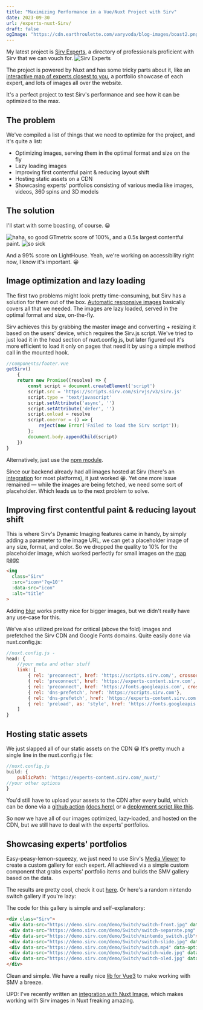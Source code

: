 ```yaml
---
title: "Maximizing Performance in a Vue/Nuxt Project with Sirv"
date: 2023-09-30
url: /experts-nuxt-Sirv/
draft: false
ogImage: "https://cdn.earthroulette.com/varyvoda/blog-images/boast2.png"
---
```

My latest project is [Sirv Experts](https://experts.sirv.com), a directory of professionals proficient with Sirv that we can vouch for.
<img class="Sirv" src="https://cdn.earthroulette.com/varyvoda/experts.png?q=10&blur=10" data-src="https://cdn.earthroulette.com/varyvoda/experts.png" alt="Sirv Experts">


The project is powered by Nuxt and has some tricky parts about it, like an [interactive map of experts closest to you](https://experts.sirv.com/360-product-photography/near-me), a portfolio showcase of each expert, and lots of images all over the website.

It's a perfect project to test Sirv's performance and see how it can be optimized to the max.

## The problem
We've compiled a list of things that we need to optimize for the project, and it's quite a list:
- Optimizing images, serving them in the optimal format and size on the fly
- Lazy loading images
- Improving first contentful paint & reducing layout shift
- Hosting static assets on a CDN
- Showcasing experts' portfolios consisting of various media like images, videos, 360 spins and 3D models

## The solution
I'll start with some boasting, of course. 😀

<img class="Sirv" src="https://cdn.earthroulette.com/varyvoda/blog-images/boast1.png?q=10&blur=10" data-src="https://cdn.earthroulette.com/varyvoda/blog-images/boast1.png" alt="haha, so good">
GTmetrix score of 100%, and a 0.5s largest contentful paint.

<img class="Sirv" src="https://cdn.earthroulette.com/varyvoda/blog-images/boast2.png?q=10&blur=10" data-src="https://cdn.earthroulette.com/varyvoda/blog-images/boast2.png" alt="so sick">

And a 99% score on LightHouse. Yeah, we're working on accessibility right now, I know it's important. 😀

## Image optimization and lazy loading
The first two problems might look pretty time-consuming, but Sirv has a solution for them out of the box. [Automatic responsive images](https://sirv.com/help/articles/responsive-images-smv/) basically covers all that we needed. The images are lazy loaded, served in the optimal format and size, on-the-fly. 

Sirv achieves this by grabbing the master image and converting + resizing it based on the users' device, which requires the Sirv.js script. We've tried to just load it in the head section of nuxt.config.js, but later figured out it's more efficient to load it only on pages that need it by using a simple method call in the mounted hook.
```js
//components/footer.vue
getSirv()
    {
    return new Promise((resolve) => {
        const script = document.createElement('script')
        script.src = 'https://scripts.sirv.com/sirvjs/v3/sirv.js'
        script.type = 'text/javascript'
        script.setAttribute('async', '')
        script.setAttribute('defer', '')
        script.onload = resolve
        script.onerror = () => {
            reject(new Error('Failed to load the Sirv script'));
        };
        document.body.appendChild(script)
    })
}
```
Alternatively, just use the [npm module](https://www.npmjs.com/package/sirv-media-viewer-script). 

Since our backend already had all images hosted at Sirv
(there's an [integration](https://sirv.com/integration/) for most platforms),
it just worked 😀.
Yet one more issue remained — while the images are being fetched, we need some sort of placeholder.
Which leads us to the next problem to solve.
## Improving first contentful paint & reducing layout shift

This is where Sirv's Dynamic Imaging features came in handy, by simply adding a parameter to the image URL, we can get a placeholder image of any size, format, and color. So we dropped the quality to 10% for the placeholder image, which worked perfectly for small images on the [map page](https://experts.sirv.com/360-product-photography/anywhere)
```html
<img
  class="Sirv"
  :src="icon+'?q=10'"
  :data-src="icon"
  :alt="title"
>
```
Adding [blur](https://sirv.com/help/articles/dynamic-imaging/stylize/blur/) works pretty nice for bigger images, but we didn't really have any use-case for this.

We've also utilized preload for critical (above the fold) images and prefetched the Sirv CDN and Google Fonts domains.
Quite easily done via nuxt.config.js:
```js
//nuxt.config.js -
head: {
    //your meta and other stuff
    link: [
        { rel: 'preconnect', href: 'https://scripts.sirv.com/', crossorigin:true},
        { rel: 'preconnect', href: 'https://experts-content.sirv.com', crossorigin:true},
        { rel: 'preconnect', href: 'https://fonts.googleapis.com', crossorigin:true},
        { rel: 'dns-prefetch', href: 'https://scripts.sirv.com'},
        { rel: 'dns-prefetch', href: 'https://experts-content.sirv.com'},
        { rel: 'preload', as: 'style', href: 'https://fonts.googleapis.com/css?family=Source+Sans+Pro:200,300,400,600&display=swap' }
    ]
}
```
## Hosting static assets
We just slapped all of our static assets on the CDN 😀
It's pretty much a single line in the nuxt.config.js file:
```js
//nuxt.config.js
build: {
    publicPath: 'https://experts-content.sirv.com/_nuxt/'
//your other options
}
```
You'd still have to upload your assets to the CDN after every build,
which can be done via a [github action](https://github.com/marketplace/actions/sirv-upload) [(docs here)](https://sirv.com/help/articles/upload-images-to-sirv-with-github-actions/) or a [deployment script like this](https://gist.github.com/IgorVaryvoda/40036108fda952d318abf397b53cc6da).

So now we have all of our images optimized, lazy-loaded, and hosted on the CDN, but we still have to deal with the experts' portfolios.

## Showcasing experts' portfolios
Easy-peasy-lemon-squeezy, we just need to use Sirv's [Media Viewer](https://sirv.com/help/articles/media-viewer/) to create a custom gallery for each expert. All achieved via a simple custom component that grabs experts' portfolio items and builds the SMV gallery based on the data. 

The results are pretty cool, check it out [here](https://experts.sirv.com/revo-photo-revo-north-america). Or here's a random nintendo switch gallery if you're lazy: 
<div class="Sirv">
 <div data-src="https://demo.sirv.com/demo/Switch/switch-front.jpg" data-type="zoom"></div>
 <div data-src="https://demo.sirv.com/demo/Switch/switch-separate.png" data-type="zoom"></div>
 <div data-src="https://demo.sirv.com/demo/Switch/nintendo_switch.glb"></div>
 <div data-src="https://demo.sirv.com/demo/Switch/switch-slide.jpg" data-type="zoom"></div>
 <div data-src="https://demo.sirv.com/demo/Switch/switch.mp4" data-options="autoplay:true"></div>
 <div data-src="https://demo.sirv.com/demo/Switch/switch-wide.jpg" data-type="zoom"></div>
 <div data-src="https://demo.sirv.com/demo/Switch/switch-oled.jpg" data-type="zoom"></div>
</div>
The code for this gallery is simple and self-explanatory:

```html
<div class="Sirv">
 <div data-src="https://demo.sirv.com/demo/Switch/switch-front.jpg" data-type="zoom"></div>
 <div data-src="https://demo.sirv.com/demo/Switch/switch-separate.png" data-type="zoom"></div>
 <div data-src="https://demo.sirv.com/demo/Switch/nintendo_switch.glb"></div>
 <div data-src="https://demo.sirv.com/demo/Switch/switch-slide.jpg" data-type="zoom"></div>
 <div data-src="https://demo.sirv.com/demo/Switch/switch.mp4" data-options="autoplay:true"></div>
 <div data-src="https://demo.sirv.com/demo/Switch/switch-wide.jpg" data-type="zoom"></div>
 <div data-src="https://demo.sirv.com/demo/Switch/switch-oled.jpg" data-type="zoom"></div>
</div>
```
Clean and simple.
We have a really nice [lib for Vue3](https://github.com/Mefistosss/vue-js-sirv-viewer)
to make working with SMV a breeze.

UPD: I've recently written an [integration with Nuxt Image](https://image.nuxt.com/providers/sirv), which makes working with Sirv images in Nuxt freaking amazing.

<script src="https://scripts.sirv.com/sirvjs/v3/sirv.js"></script>
